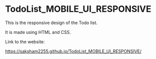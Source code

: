 # TodoList_MOBILE_UI_RESPONSIVE
This is the responsive design of the Todo list.

It is made using HTML and CSS.

Link to the website:

https://saksham2255.github.io/TodoList_MOBILE_UI_RESPONSIVE/
